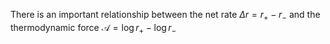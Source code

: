There is an important relationship between the net rate $\Delta r=r_+ - r_-$ and the thermodynamic force $\mathcal A = \log r_+ -\log r_-$